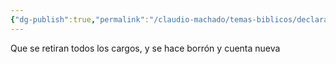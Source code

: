 ```yaml
---
{"dg-publish":true,"permalink":"/claudio-machado/temas-biblicos/declarados-justos/","title":"Declarados Justos","tags":["justo"]}
---
```


Que se retiran todos los cargos, y se hace borrón y cuenta nueva 